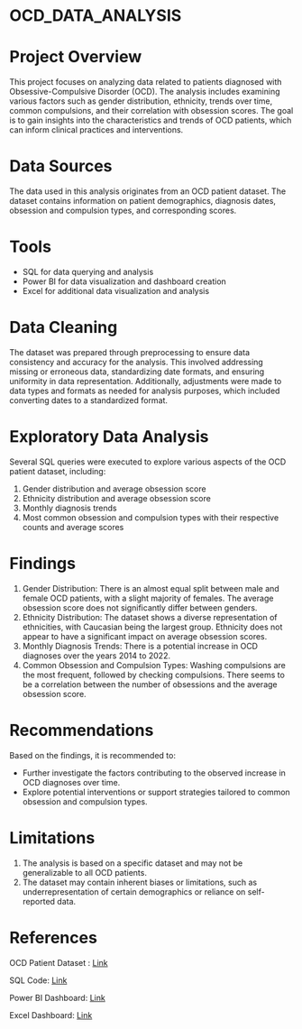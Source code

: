 # OCD_DATA_ANALYSIS
# Project Overview
This project focuses on analyzing data related to patients diagnosed with Obsessive-Compulsive Disorder (OCD). The analysis includes examining various factors such as gender distribution, ethnicity, trends over time, common compulsions, and their correlation with obsession scores. The goal is to gain insights into the characteristics and trends of OCD patients, which can inform clinical practices and interventions.

# Data Sources
The data used in this analysis originates from an OCD patient dataset. The dataset contains information on patient demographics, diagnosis dates, obsession and compulsion types, and corresponding scores.

# Tools
- SQL for data querying and analysis
- Power BI for data visualization and dashboard creation
- Excel for additional data visualization and analysis

# Data Cleaning
The dataset was prepared through preprocessing to ensure data consistency and accuracy for the analysis. This involved addressing missing or erroneous data, standardizing date formats, and ensuring uniformity in data representation. Additionally, adjustments were made to data types and formats as needed for analysis purposes, which included converting dates to a standardized format.

# Exploratory Data Analysis
Several SQL queries were executed to explore various aspects of the OCD patient dataset, including:
1. Gender distribution and average obsession score
2. Ethnicity distribution and average obsession score
3. Monthly diagnosis trends
4. Most common obsession and compulsion types with their respective counts and average scores

# Findings
1. Gender Distribution: There is an almost equal split between male and female OCD patients, with a slight majority of females. The average obsession score does not significantly differ between genders.
2. Ethnicity Distribution: The dataset shows a diverse representation of ethnicities, with Caucasian being the largest group. Ethnicity does not appear to have a significant impact on average obsession scores.
3. Monthly Diagnosis Trends: There is a potential increase in OCD diagnoses over the years 2014 to 2022.
4. Common Obsession and Compulsion Types: Washing compulsions are the most frequent, followed by checking compulsions. There seems to be a correlation between the number of obsessions and the average obsession score.

# Recommendations
Based on the findings, it is recommended to:
- Further investigate the factors contributing to the observed increase in OCD diagnoses over time.
- Explore potential interventions or support strategies tailored to common obsession and compulsion types.

# Limitations
1. The analysis is based on a specific dataset and may not be generalizable to all OCD patients.
2. The dataset may contain inherent biases or limitations, such as underrepresentation of certain demographics or reliance on self-reported data.

# References
  OCD Patient Dataset : [Link](https://github.com/gayatrikuracha/OCD_DATA_ANALYSIS/blob/main/ocd_patient_dataset.csv)
  
  SQL Code: [Link](url)
  
  Power BI Dashboard: [Link](url)

  Excel Dashboard: [Link](https://github.com/gayatrikuracha/OCD_DATA_ANALYSIS/blob/main/excel%20ocd%20visual.xlsx)

  



